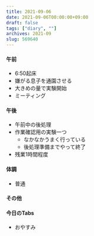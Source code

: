 ```yaml
---
title: 2021-09-06
date: 2021-09-06T00:00:00+09:00
draft: false
tags: ["diary", ""]
archives: 2021-09
slug: 569640
---
```

#### 午前
- 6:50起床
- 嫌がる息子を通園させる
- 大きめの量で実験開始
- ミーティング
#### 午後
- 午前中の後処理
- 作業確認用の実験一つ
  - なかなかうまく行っている
  - 後処理準備までやって終了
- 残業1時間程度
#### 体調
- 普通
#### その他
#### 今日のTabs
- おやすみ